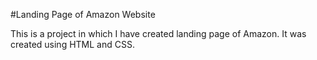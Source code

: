 #Landing Page of Amazon Website

This is a project in which I have created landing page of Amazon.
It was created using HTML and CSS. 